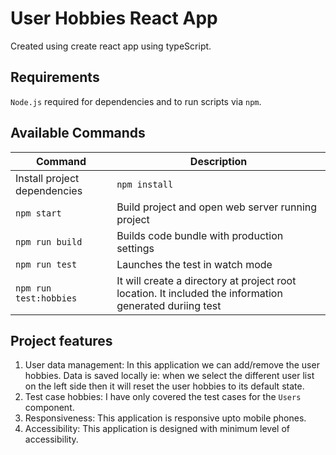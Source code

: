 # User Hobbies React App

Created using create react app using typeScript.

## Requirements

`Node.js` required for dependencies and to run scripts via `npm`.

## Available Commands

| Command | Description |
|---------|-------------|
| Install project dependencies | `npm install` |
| `npm start` | Build project and open web server running project |
| `npm run build` | Builds code bundle with production settings |
| `npm run test` | Launches the test in watch mode |
| `npm run test:hobbies` | It will create a directory at project root location. It included the information generated duriing test |

## Project features

1. User data management: In this application we can add/remove the user hobbies. Data is saved locally ie: when we select the different user list on the left side then it will reset the user hobbies to its default state. 
2. Test case hobbies: I have only covered the test cases for the `Users` component.
3. Responsiveness: This application is responsive upto mobile phones.
4. Accessibility: This application is designed with minimum level of accessibility.